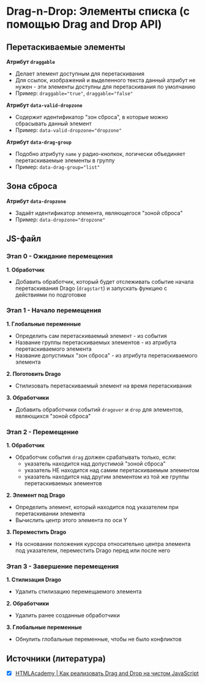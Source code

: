 # Drag-n-Drop: Элементы списка (с помощью Drag and Drop API)

## Перетаскиваемые элементы
**Атрибут `draggable`**
- Делает элемент доступным для перетаскивания
- Для ссылок, изображений и выделенного текста данный атрибут не нужен - эти элементы доступны для перетаскивания по умолчанию
- Пример: `draggable="true"`, `draggable="false"`

**Атрибут `data-valid-dropzone`**
- Содержит идентификатор "зон сброса", в которые можно сбрасывать данный элемент
- Пример: `data-valid-dropzone="dropzone"`

**Атрибут `data-drag-group`**
- Подобно атрибуту `name` у радио-кнопкок, логически объединяет перетаскиваемые элементы в группу
- Пример: `data-drag-group="list"`


## Зона сброса
**Атрибут `data-dropzone`**
- Задаёт идентификатор элемента, являющегося "зоной сброса"
- Пример: `data-dropzone="dropzone"`


## JS-файл
### Этап 0 - Ожидание перемещения
**1. Обработчик**
- Добавить обработчик, который будет отслеживать событие начала перетаскивания Drago (`dragstart`) и запускать функцию с действиями по подготовке


### Этап 1 - Начало перемещения
**1. Глобальные переменные**
- Определить сам перетаскиваемый элемент - из события
- Название группы перетаскиваемых элементов - из атрибута перетаскиваемого элемента
- Название допустимых "зон сброса" - из атрибута перетаскиваемого элемента

**2. Поготовить Drago**
- Стилизовать перетаскиваемый элемент на время перетаскивания

**3. Обработчики**
- Добавить обработчики событий `dragover` и `drop` для элементов, являющихся "зоной сброса"


### Этап 2 - Перемещение
**1. Обработчик**
- Обработчик события `drag` должен срабатывать только, если:
  - указатель находится над допустимой "зоной сброса"
  - указатель НЕ находится над самим перетаскиваемым элементом
  - указатель находится над другим элементом из той же группы перетаскиваемых элементов

**2. Элемент под Drago**
- Определить элемент, который находится под указателем при перетаскивании элемента
- Вычислить центр этого элемента по оси Y

**3. Переместить Drago**
- На основании положения курсора относительно центра элемента под указателем, переместить Drago перед или после него


### Этап 3 - Завершение перемещения
**1. Стилизация Drago**
- Удалить стилизацию перемещаемого элемента

**2. Обработчики**
- Удалить ранее созданные обработчики

**3. Глобальные переменные**
- Обнулить глобальные переменные, чтобы не было конфликтов


## Источники (литература)
- [x] [HTMLAcademy | Как реализовать Drag and Drop на чистом JavaScript](https://habr.com/ru/company/htmlacademy/blog/541972/)
